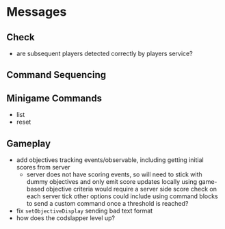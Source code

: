 # Messages

## Check
- are subsequent players detected correctly by players service?

## Command Sequencing

## Minigame Commands
- list
- reset

## Gameplay
- add objectives tracking events/observable, including getting initial scores from server
  - server does not have scoring events, so will need to stick with dummy objectives and only
    emit score updates locally
    using game-based objective criteria would require a server side score check on each server tick
    other options could include using command blocks to send a custom command once a threshold is reached?
- fix `setObjectiveDisplay` sending bad text format
- how does the codslapper level up?
